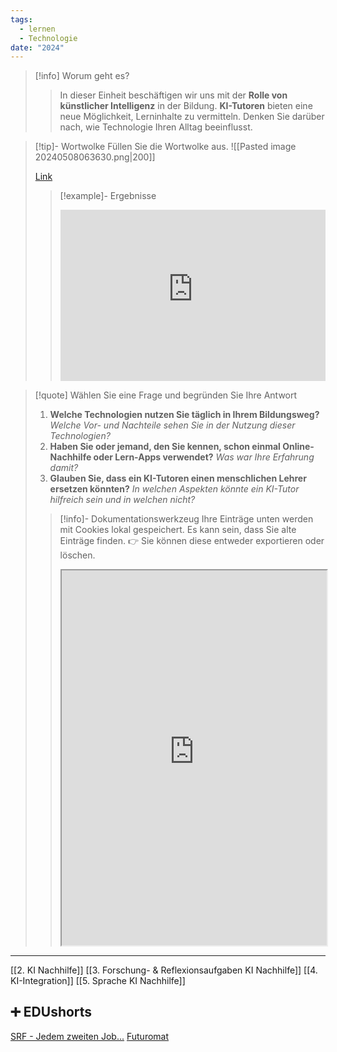 ```yaml
---
tags:
  - lernen
  - Technologie
date: "2024"
---
```

>[!info] Worum geht es? 
>> In dieser Einheit beschäftigen wir uns mit der **Rolle von künstlicher Intelligenz** in der Bildung. **KI-Tutoren** bieten eine neue Möglichkeit, Lerninhalte zu vermitteln. Denken Sie darüber nach, wie Technologie Ihren Alltag beeinflusst.

>[!tip]- Wortwolke
>Füllen Sie die Wortwolke aus.
>![[Pasted image 20240508063630.png|200]]
>
>[Link](https://www.menti.com/alsrwdecgdc3)
>>[!example]- Ergebnisse
>><div style='position: relative; padding-bottom: 56.25%; padding-top: 35px; height: 0; overflow: hidden;'><iframe sandbox='allow-scripts allow-same-origin allow-presentation' allowfullscreen='true' allowtransparency='true' frameborder='0' height='315' src='https://www.mentimeter.com/app/presentation/alv4xynedt8y4da9w8mwr2mv2541dksc/embed' style='position: absolute; top: 0; left: 0; width: 100%; height: 100%;' width='420'></iframe></div>


>[!quote] Wählen Sie eine Frage und begründen Sie Ihre Antwort
>1. **Welche Technologien nutzen Sie täglich in Ihrem Bildungsweg?** _Welche Vor- und Nachteile sehen Sie in der Nutzung dieser Technologien?_
>2. **Haben Sie oder jemand, den Sie kennen, schon einmal Online-Nachhilfe oder Lern-Apps verwendet?** _Was war Ihre Erfahrung damit?_
>3. **Glauben Sie, dass ein KI-Tutoren einen menschlichen Lehrer ersetzen könnten?** _In welchen Aspekten könnte ein KI-Tutor hilfreich sein und in welchen nicht?_
>   
>>[!info]- Dokumentationswerkzeug 
>Ihre Einträge unten werden mit Cookies lokal gespeichert. Es kann sein, dass Sie alte Einträge finden. 
>>👉 Sie können diese entweder exportieren oder löschen.
>><iframe width="100%" height="600" src="https://app.Lumi.education/run/rdWSOq" allowfullscreen allow="geolocation *; autoplay; encrypted-media"></iframe>


---

[[2. KI Nachhilfe]]
[[3. Forschung- & Reflexionsaufgaben KI Nachhilfe]]
[[4. KI-Integration]]
[[5. Sprache KI Nachhilfe]]

## ➕ EDUshorts
[SRF - Jedem zweiten Job...](https://www.srf.ch/news/wirtschaft/in-jedem-zweiten-job-wird-der-mensch-ueberfluessig)
[Futuromat](https://job-futuromat.iab.de/)

